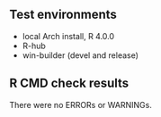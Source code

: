 ## Test environments
* local Arch install, R 4.0.0
* R-hub
* win-builder (devel and release)

## R CMD check results
There were no ERRORs or WARNINGs.
